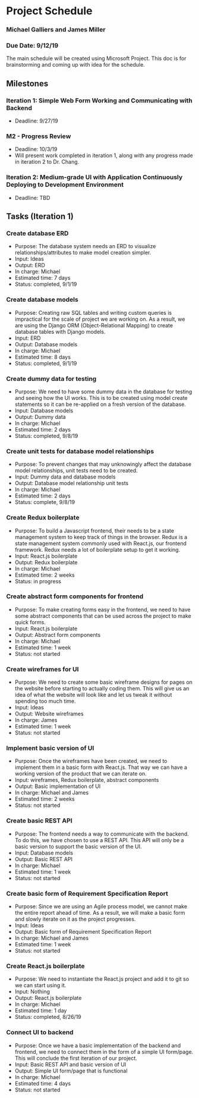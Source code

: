 # Project Schedule
### Michael Galliers and James Miller
### Due Date: 9/12/19
The main schedule will be created using Microsoft Project. This doc is for brainstorming and coming up with idea for the
schedule.


## Milestones
### Iteration 1: Simple Web Form Working and Communicating with Backend
 - Deadline: 9/27/19

### M2 - Progress Review
 - Deadline: 10/3/19
 - Will present work completed in iteration 1, along with any progress made in iteration 2 to Dr. Chang.

### Iteration 2: Medium-grade UI with Application Continuously Deploying to Development Environment
 - Deadline: TBD

## Tasks (Iteration 1)
### Create database ERD
 - Purpose: The database system needs an ERD to visualize relationships/attributes to make model creation simpler.
 - Input: Ideas
 - Output: ERD
 - In charge: Michael
 - Estimated time: 7 days
 - Status: completed, 9/1/19

### Create database models
 - Purpose: Creating raw SQL tables and writing custom queries is impractical for the scale of project we are working
   on. As a result, we are using the Django ORM (Object-Relational Mapping) to create database tables with Django
   models.
 - Input: ERD
 - Output: Database models
 - In charge: Michael
 - Estimated time: 8 days
 - Status: completed, 9/1/19

### Create dummy data for testing
 - Purpose: We need to have some dummy data in the database for testing and seeing how the UI works. This is to be
   created using model create statements so it can be re-applied on a fresh version of the database.
 - Input: Database models
 - Output: Dummy data
 - In charge: Michael
 - Estimated time: 2 days
 - Status: completed, 9/8/19

### Create unit tests for database model relationships
 - Purpose: To prevent changes that may unknowingly affect the database model relationships, unit tests need to be
   created.
 - Input: Dummy data and database models
 - Output: Database model relationship unit tests
 - In charge: Michael
 - Estimated time: 2 days
 - Status: complete, 9/8/19

### Create Redux boilerplate
 - Purpose: To build a Javascript frontend, their needs to be a state management system to keep track of things in the
   browser. Redux is a state management system commonly used with React.js, our frontend framework. Redux needs a lot of
   boilerplate setup to get it working.
 - Input: React.js boilerplate
 - Output: Redux boilerplate
 - In charge: Michael
 - Estimated time: 2 weeks
 - Status: in progress

### Create abstract form components for frontend
 - Purpose: To make creating forms easy in the frontend, we need to have some abstract components that can be used
   across the project to make quick forms.
 - Input: React.js boilerplate
 - Output: Abstract form components
 - In charge: Michael
 - Estimated time: 1 week
 - Status: not started

### Create wireframes for UI
 - Purpose: We need to create some basic wireframe designs for pages on the website before starting to actually coding
   them. This will give us an idea of what the website will look like and let us tweak it without spending too much
   time.
 - Input: Ideas
 - Output: Website wireframes
 - In charge: James
 - Estimated time: 1 week
 - Status: not started

### Implement basic version of UI
 - Purpose: Once the wireframes have been created, we need to implement them in a basic form with React.js. That way we
   can have a working version of the product that we can iterate on.
 - Input: wireframes, Redux boilerplate, abstract components
 - Output: Basic implementation of UI
 - In charge: Michael and James
 - Estimated time: 2 weeks
 - Status: not started

### Create basic REST API
 - Purpose: The frontend needs a way to communicate with the backend. To do this, we have chosen to use a REST API. This
   API will only be a basic version to support the basic version of the UI.
 - Input: Database models
 - Output: Basic REST API
 - In charge: Michael
 - Estimated time: 1 week
 - Status: not started

### Create basic form of Requirement Specification Report
 - Purpose: Since we are using an Agile process model, we cannot make the entire report ahead of time. As a result, we
   will make a basic form and slowly iterate on it as the project progresses.
 - Input: Ideas
 - Output: Basic form of Requirement Specification Report
 - In charge: Michael and James
 - Estimated time: 1 week
 - Status: not started
 
### Create React.js boilerplate
 - Purpose: We need to instantiate the React.js project and add it to git so we can start using it.
 - Input: Nothing
 - Output: React.js boilerplate
 - In charge: Michael
 - Estimated time: 1 day
 - Status: completed, 8/26/19

### Connect UI to backend
 - Purpose: Once we have a basic implementation of the backend and frontend, we need to connect them in the form of a
   simple UI form/page. This will conclude the first iteration of our project.
 - Input: Basic REST API and basic version of UI
 - Output: Simple UI form/page that is functional
 - In charge: Michael
 - Estimated time: 4 days
 - Status: not started
